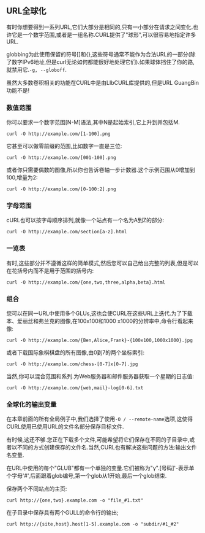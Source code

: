 
## URL全球化

有时你想要得到一系列URL,它们大部分是相同的,只有一小部分在请求之间变化.也许它是一个数字范围,或者是一组名称.CURL提供了"球形",可以很容易地指定许多URL.

globbing为此使用保留的符号\[]和{},这些符号通常不能作为合法URL的一部分(除了数字IPv6地址,但是curl无论如何都能很好地处理它们).如果球体挡住了你的路,就禁用它.`-g, --globoff`.

虽然大多数卷积相关的功能在CURL中是由LIbCURL库提供的,但是URL GuangBin功能不是!

### 数值范围

你可以要求一个数字范围[N-M]语法,其中N是起始索引,它上升到并包括M.

```
curl -O http://example.com/[1-100].png
```

它甚至可以做零前缀的范围,比如数字一直是三位:

```
curl -O http://example.com/[001-100].png
```

或者你只需要偶数的图像,所以你也告诉卷轴一步计数器.这个示例范围从0增加到100,增量为2:

```
curl -O http://example.com/[0-100:2].png
```

### 字母范围

cURL也可以按字母顺序排列,就像一个站点有一个名为A到Z的部分:

```
curl -O http://example.com/section[a-z].html
```

### 一览表

有时,这些部分并不遵循这样的简单模式,然后您可以自己给出完整的列表,但是可以在花括号内而不是用于范围的括号内:

```
curl -O http://example.com/{one,two,three,alpha,beta}.html
```

### 组合

您可以在同一URL中使用多个GLUs,这也会使CURL在这些URL上迭代.为了下载本、爱丽丝和弗兰克的图像,在100x100和1000 x1000的分辨率中,命令行看起来像:

```
curl -O http://example.com/{Ben,Alice,Frank}-{100x100,1000x1000}.jpg
```

或者下载国际象棋棋盘的所有图像,由0到7的两个坐标索引:

```
curl -O http://example.com/chess-[0-7]x[0-7].jpg
```

当然,你可以混合范围和系列.为Web服务器和邮件服务器获取一个星期的日志值:

```
curl -O http://example.com/{web,mail}-log[0-6].txt
```

### 全球化的输出变量

在本章前面的所有全局例子中,我们选择了使用`-O / --remote-name`选项,这使得CURL使用已使用URL的文件名部分保存目标文件.

有时候,这还不够.您正在下载多个文件,可能希望将它们保存在不同的子目录中,或者以不同的方式创建保存的文件名.当然,CURL也有解决这些问题的方法:输出文件名变量.

在URL中使用的每个"GLUB"都有一个单独的变量.它们被称为"γ".[号码]'-表示单个字母'#',后面跟着glob编号,第一个glob从1开始,最后一个glob结束.

保存两个不同站点的主页:

```
curl http://{one,two}.example.com -o "file_#1.txt"
```

在子目录中保存具有两个GULL的命令行的输出;

```
curl http://{site,host}.host[1-5].example.com -o "subdir/#1_#2"
```
